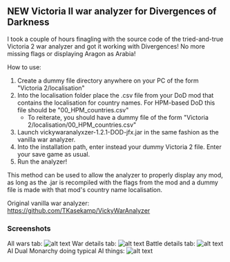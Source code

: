 ## NEW Victoria II war analyzer for Divergences of Darkness
I took a couple of hours finagling with the source code of the tried-and-true Victoria 2 war analyzer and got it working with Divergences! No more missing flags or displaying Aragon as Arabia!

How to use:
1. Create a dummy file directory anywhere on your PC of the form "Victoria 2/localisation"
2. Into the localisation folder place the .csv file from your DoD mod that contains the localisation for country names. For HPM-based DoD this file should be "00_HPM_countries.csv"
    - To reiterate, you should have a dummy file of the form "Victoria 2/localisation/00_HPM_countries.csv"
3. Launch vickywaranalyxzer-1.2.1-DOD-jfx.jar in the same fashion as the vanilla war analyzer.
4. Into the installation path, enter instead your dummy Victoria 2 file. Enter your save game as usual.
5. Run the analyzer!

This method can be used to allow the analyzer to properly display any mod, as long as the .jar is recompiled with the flags from the mod and a dummy file is made with that mod's country name localisation.

Original vanilla war analyzer: https://github.com/TKasekamp/VickyWarAnalyzer

### Screenshots
All wars tab:
![alt text](https://i.imgur.com/xdZ2qlQ.png "Wars tab")
War details tab:
![alt text](https://i.imgur.com/LS5G8tg.png "War details tab")
Battle details tab:
![alt text](https://i.imgur.com/IB5xqV6.png "Battle details tab")
AI Dual Monarchy doing typical AI things:
![alt text](https://i.imgur.com/bsyYUcc.png "Average AI Dual Monarchy")
